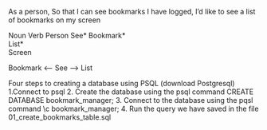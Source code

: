 As a person,
So that I can see bookmarks I have logged,
I’d like to see a list of bookmarks on my screen

Noun      Verb
Person    See*
Bookmark*    
List*    
Screen    

Bookmark <— See —> List

Four steps to creating a database using PSQL (download Postgresql)
1.Connect to psql
2. Create the database using the psql command CREATE DATABASE bookmark_manager;
3. Connect to the database using the pqsl command \c bookmark_manager;
4. Run the query we have saved in the file 01_create_bookmarks_table.sql
